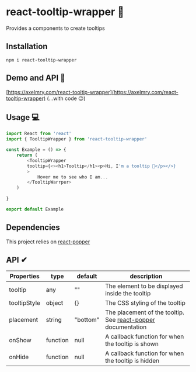 # react-tooltip-wrapper 👋
Provides a components to create tooltips


## Installation 
`npm i react-tooltip-wrapper`


## Demo and API 👀

[https://axelmry.com/react-tooltip-wrapper](https://axelmry.com/react-tooltip-wrapper) (...with code 😉)


## Usage 💻

```javascript
import React from 'react'
import { TooltipWrapper } from 'react-tooltip-wrapper'

const Example = () => {
    return (
        <TooltipWrapper 
        tooltip={<><h1>Tooltip</h1><p>Hi, I'm a tooltip 🙂</p></>} 
        >
            Hover me to see who I am...
        </TooltipWarrper>
    )
    
}

export default Example
```


## Dependencies

This project relies on [react-popper](https://www.npmjs.com/package/react-popper)


## API ✔

| Properties | type | default | description |
|--|--|--|--|
| tooltip | any | "" | The element to be displayed inside the tooltip |
| tooltipStyle | object | {} | The CSS styling of the tooltip |
| placement | string | "bottom" | The placement of the tooltip. See [react-popper](https://www.npmjs.com/package/react-popper) documentation |
| onShow | function | null | A callback function for when the tooltip is shown |
| onHide | function | null | A callback function for when the tooltip is hidden |